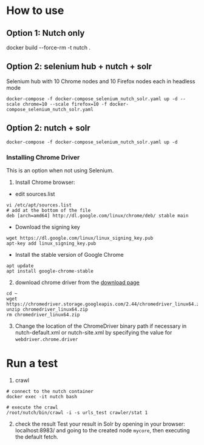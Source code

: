# How to use
## Option 1: Nutch only
docker build --force-rm  -t nutch .

## Option 2:  selenium hub + nutch + solr
Selenium hub with 10 Chrome nodes and 10 Firefox nodes each in headless mode
```
docker-compose -f docker-compose_selenium_nutch_solr.yaml up -d --scale chrome=10 --scale firefox=10 -f docker-compose_selenium_nutch_solr.yaml
```
## Option 2: nutch + solr

```
docker-compose -f docker-compose_selenium_nutch_solr.yaml up -d
```

### Installing Chrome Driver

This is an option when not using Selenium.

1) Install Chrome browser:
* edit sources.list

```
vi /etc/apt/sources.list
# add at the bottom of the file
deb [arch=amd64] http://dl.google.com/linux/chrome/deb/ stable main
```

* Download the signing key
```
wget https://dl.google.com/linux/linux_signing_key.pub
apt-key add linux_signing_key.pub
```

* Install the stable version of Google Chrome
```
apt update
apt install google-chrome-stable
```

2) download chrome driver from the [download page](http://chromedriver.chromium.org/downloads)
```
cd ~
wget https://chromedriver.storage.googleapis.com/2.44/chromedriver_linux64.zip
unzip chromedriver_linux64.zip
rm chromedriver_linux64.zip
```
3) Change the location of the ChromeDriver binary path if necessary in nutch-default.xml or nutch-site.xml by specifying
the value for `webdriver.chrome.driver`

# Run a test
1) crawl
```
# connect to the nutch container
docker exec -it nutch bash

# execute the crawl
/root/nutch/bin/crawl -i -s urls_test crawler/stat 1
```

2) check the result
Test your result in Solr by opening in your browser:
localhost:8983/
and going to the created node `mycore`, then executing the default fetch.
